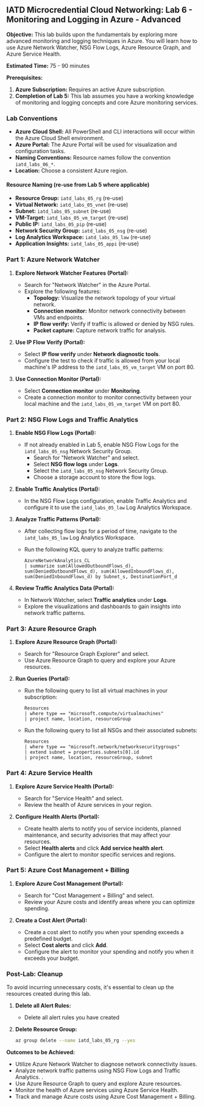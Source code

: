 ## IATD Microcredential Cloud Networking: Lab 6 - Monitoring and Logging in Azure - Advanced

**Objective:** This lab builds upon the fundamentals by exploring more advanced monitoring and logging techniques in Azure. You will learn how to use Azure Network Watcher, NSG Flow Logs, Azure Resource Graph, and Azure Service Health.

**Estimated Time:** 75 - 90 minutes

**Prerequisites:**

1.  **Azure Subscription:** Requires an active Azure subscription.
2.  **Completion of Lab 5:** This lab assumes you have a working knowledge of monitoring and logging concepts and core Azure monitoring services.

### Lab Conventions

*   **Azure Cloud Shell:** All PowerShell and CLI interactions will occur within the Azure Cloud Shell environment.
*   **Azure Portal:** The Azure Portal will be used for visualization and configuration tasks.
*   **Naming Conventions:** Resource names follow the convention `iatd_labs_06_*`.
*   **Location:** Choose a consistent Azure region.

#### Resource Naming (re-use from Lab 5 where applicable)

*   **Resource Group:** `iatd_labs_05_rg` (re-use)
*   **Virtual Network:** `iatd_labs_05_vnet` (re-use)
*   **Subnet:** `iatd_labs_05_subnet` (re-use)
*   **VM-Target:** `iatd_labs_05_vm_target` (re-use)
*   **Public IP:** `iatd_labs_05_pip` (re-use)
*   **Network Security Group:** `iatd_labs_05_nsg` (re-use)
*   **Log Analytics Workspace:** `iatd_labs_05_law` (re-use)
*   **Application Insights:** `iatd_labs_05_appi` (re-use)

### Part 1: Azure Network Watcher

1.  **Explore Network Watcher Features (Portal):**
    *   Search for "Network Watcher" in the Azure Portal.
    *   Explore the following features:
        *   **Topology:** Visualize the network topology of your virtual network.
        *   **Connection monitor:** Monitor network connectivity between VMs and endpoints.
        *   **IP flow verify:** Verify if traffic is allowed or denied by NSG rules.
        *   **Packet capture:** Capture network traffic for analysis.

2.  **Use IP Flow Verify (Portal):**
    *   Select **IP flow verify** under **Network diagnostic tools**.
    *   Configure the test to check if traffic is allowed from your local machine's IP address to the `iatd_labs_05_vm_target` VM on port 80.

3.  **Use Connection Monitor (Portal):**
    *   Select **Connection monitor** under **Monitoring**.
    *   Create a connection monitor to monitor connectivity between your local machine and the `iatd_labs_05_vm_target` VM on port 80.

### Part 2: NSG Flow Logs and Traffic Analytics

1.  **Enable NSG Flow Logs (Portal):**
    *   If not already enabled in Lab 5, enable NSG Flow Logs for the `iatd_labs_05_nsg` Network Security Group.
        *   Search for "Network Watcher" and select.
        *   Select **NSG flow logs** under **Logs**.
        *   Select the `iatd_labs_05_nsg` Network Security Group.
        *   Choose a storage account to store the flow logs.

2.  **Enable Traffic Analytics (Portal):**
    *   In the NSG Flow Logs configuration, enable Traffic Analytics and configure it to use the `iatd_labs_05_law` Log Analytics Workspace.

3.  **Analyze Traffic Patterns (Portal):**
    *   After collecting flow logs for a period of time, navigate to the `iatd_labs_05_law` Log Analytics Workspace.
    *   Run the following KQL query to analyze traffic patterns:

        ```kusto
        AzureNetworkAnalytics_CL
        | summarize sum(AllowedOutboundFlows_d), sum(DeniedOutboundFlows_d), sum(AllowedInboundFlows_d), sum(DeniedInboundFlows_d) by Subnet_s, DestinationPort_d
        ```

4.  **Review Traffic Analytics Data (Portal):**
    *   In Network Watcher, select **Traffic analytics** under **Logs**.
    *   Explore the visualizations and dashboards to gain insights into network traffic patterns.

### Part 3: Azure Resource Graph

1.  **Explore Azure Resource Graph (Portal):**
    *   Search for "Resource Graph Explorer" and select.
    *   Use Azure Resource Graph to query and explore your Azure resources.

2.  **Run Queries (Portal):**
    *   Run the following query to list all virtual machines in your subscription:

        ```kusto
        Resources
        | where type == "microsoft.compute/virtualmachines"
        | project name, location, resourceGroup
        ```

    *   Run the following query to list all NSGs and their associated subnets:

        ```kusto
        Resources
        | where type == "microsoft.network/networksecuritygroups"
        | extend subnet = properties.subnets[0].id
        | project name, location, resourceGroup, subnet
        ```

### Part 4: Azure Service Health

1.  **Explore Azure Service Health (Portal):**
    *   Search for "Service Health" and select.
    *   Review the health of Azure services in your region.

2.  **Configure Health Alerts (Portal):**
    *   Create health alerts to notify you of service incidents, planned maintenance, and security advisories that may affect your resources.
    *   Select **Health alerts** and click **Add service health alert**.
    *   Configure the alert to monitor specific services and regions.

### Part 5: Azure Cost Management + Billing

1.  **Explore Azure Cost Management (Portal):**
    *   Search for "Cost Management + Billing" and select.
    *   Review your Azure costs and identify areas where you can optimize spending.

2.  **Create a Cost Alert (Portal):**
    *   Create a cost alert to notify you when your spending exceeds a predefined budget.
    *   Select **Cost alerts** and click **Add**.
    *   Configure the alert to monitor your spending and notify you when it exceeds your budget.

### Post-Lab: Cleanup

To avoid incurring unnecessary costs, it's essential to clean up the resources created during this lab.

1.  **Delete all Alert Rules:**
    *   Delete all alert rules you have created
2.  **Delete Resource Group:**

    ```bash
    az group delete --name iatd_labs_05_rg --yes
    ```

**Outcomes to be Achieved:**

*   Utilize Azure Network Watcher to diagnose network connectivity issues.
*   Analyze network traffic patterns using NSG Flow Logs and Traffic Analytics.
    .
*   Use Azure Resource Graph to query and explore Azure resources.
*   Monitor the health of Azure services using Azure Service Health.
*   Track and manage Azure costs using Azure Cost Management + Billing.
